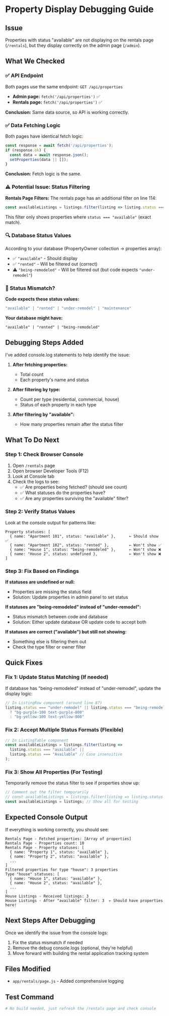 # Property Display Debugging Guide

## Issue
Properties with status "available" are not displaying on the rentals page (`/rentals`), but they display correctly on the admin page (`/admin`).

## What We Checked

### ✅ API Endpoint
Both pages use the same endpoint: `GET /api/properties`
- **Admin page:** `fetch('/api/properties')` ✅
- **Rentals page:** `fetch('/api/properties')` ✅

**Conclusion:** Same data source, so API is working correctly.

### ✅ Data Fetching Logic
Both pages have identical fetch logic:
```javascript
const response = await fetch('/api/properties');
if (response.ok) {
  const data = await response.json();
  setProperties(data || []);
}
```

**Conclusion:** Fetch logic is the same.

### ⚠️ Potential Issue: Status Filtering

**Rentals Page Filters:**
The rentals page has an additional filter on line 114:
```javascript
const availableListings = listings.filter(listing => listing.status === "available");
```

This filter only shows properties where `status === "available"` (exact match).

### 🔍 Database Status Values

According to your database (PropertyOwner collection → properties array):
- ✅ `"available"` - Should display
- ✅ `"rented"` - Will be filtered out (correct)
- ⚠️ `"being-remodeled"` - Will be filtered out (but code expects `"under-remodel"`)

### 🐛 Status Mismatch?

**Code expects these status values:**
```javascript
"available" | "rented" | "under-remodel" | "maintenance"
```

**Your database might have:**
```
"available" | "rented" | "being-remodeled"
```

## Debugging Steps Added

I've added console.log statements to help identify the issue:

1. **After fetching properties:**
   - Total count
   - Each property's name and status

2. **After filtering by type:**
   - Count per type (residential, commercial, house)
   - Status of each property in each type

3. **After filtering by "available":**
   - How many properties remain after the status filter

## What To Do Next

### Step 1: Check Browser Console
1. Open `/rentals` page
2. Open browser Developer Tools (F12)
3. Look at Console tab
4. Check the logs to see:
   - ✅ Are properties being fetched? (should see count)
   - ✅ What statuses do the properties have?
   - ✅ Are any properties surviving the "available" filter?

### Step 2: Verify Status Values

Look at the console output for patterns like:
```
Property statuses: [
  { name: "Apartment 101", status: "available" },      ← Should show ✅
  { name: "Apartment 102", status: "rented" },         ← Won't show ✅
  { name: "House 1", status: "being-remodeled" },      ← Won't show ❌
  { name: "House 2", status: undefined },              ← Won't show ❌
]
```

### Step 3: Fix Based on Findings

**If statuses are undefined or null:**
- Properties are missing the status field
- Solution: Update properties in admin panel to set status

**If statuses are "being-remodeled" instead of "under-remodel":**
- Status mismatch between code and database
- Solution: Either update database OR update code to accept both

**If statuses are correct ("available") but still not showing:**
- Something else is filtering them out
- Check the type filter or owner filter

## Quick Fixes

### Fix 1: Update Status Matching (If needed)
If database has "being-remodeled" instead of "under-remodel", update the display logic:

```javascript
// In ListingRow component (around line 87)
listing.status === "under-remodel" || listing.status === "being-remodeled"
  ? "bg-purple-100 text-purple-800"
  : "bg-yellow-100 text-yellow-800"
```

### Fix 2: Accept Multiple Status Formats (Flexible)
```javascript
// In ListingTable component
const availableListings = listings.filter(listing => 
  listing.status === "available" || 
  listing.status === "Available" // Case insensitive
);
```

### Fix 3: Show All Properties (For Testing)
Temporarily remove the status filter to see if properties show up:

```javascript
// Comment out the filter temporarily
// const availableListings = listings.filter(listing => listing.status === "available");
const availableListings = listings; // Show all for testing
```

## Expected Console Output

If everything is working correctly, you should see:
```
Rentals Page - Fetched properties: [Array of properties]
Rentals Page - Properties count: 10
Rentals Page - Property statuses: [
  { name: "Property 1", status: "available" },
  { name: "Property 2", status: "available" },
  ...
]
Filtered properties for type "house": 3 properties
Type "house" statuses: [
  { name: "House 1", status: "available" },
  { name: "House 2", status: "available" },
  ...
]
House Listings - Received listings: 3
House Listings - After "available" filter: 3  ← Should have properties here!
```

## Next Steps After Debugging

Once we identify the issue from the console logs:
1. Fix the status mismatch if needed
2. Remove the debug console.logs (optional, they're helpful)
3. Move forward with building the rental application tracking system

## Files Modified
- `app/rentals/page.js` - Added comprehensive logging

## Test Command
```bash
# No build needed, just refresh the /rentals page and check console
```
